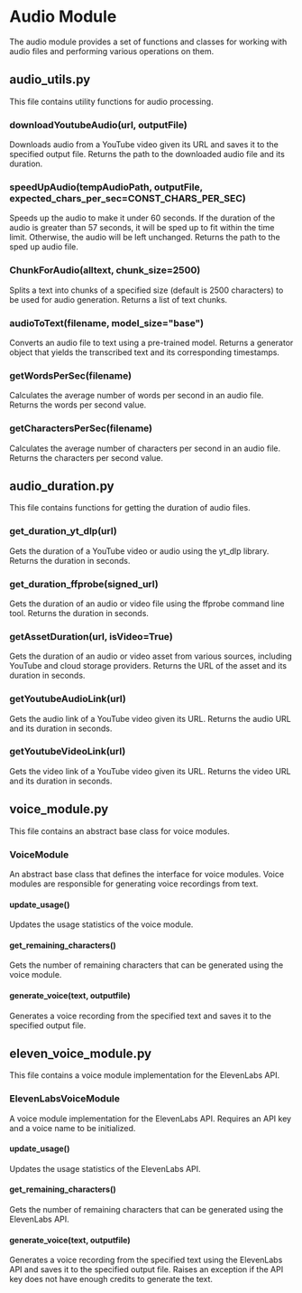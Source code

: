 # Audio Module

The audio module provides a set of functions and classes for working with audio files and performing various operations on them. 

## audio_utils.py

This file contains utility functions for audio processing.

### downloadYoutubeAudio(url, outputFile)
Downloads audio from a YouTube video given its URL and saves it to the specified output file. Returns the path to the downloaded audio file and its duration.

### speedUpAudio(tempAudioPath, outputFile, expected_chars_per_sec=CONST_CHARS_PER_SEC)
Speeds up the audio to make it under 60 seconds. If the duration of the audio is greater than 57 seconds, it will be sped up to fit within the time limit. Otherwise, the audio will be left unchanged. Returns the path to the sped up audio file.

### ChunkForAudio(alltext, chunk_size=2500)
Splits a text into chunks of a specified size (default is 2500 characters) to be used for audio generation. Returns a list of text chunks.

### audioToText(filename, model_size="base")
Converts an audio file to text using a pre-trained model. Returns a generator object that yields the transcribed text and its corresponding timestamps.

### getWordsPerSec(filename)
Calculates the average number of words per second in an audio file. Returns the words per second value.

### getCharactersPerSec(filename)
Calculates the average number of characters per second in an audio file. Returns the characters per second value.

## audio_duration.py

This file contains functions for getting the duration of audio files.

### get_duration_yt_dlp(url)
Gets the duration of a YouTube video or audio using the yt_dlp library. Returns the duration in seconds.

### get_duration_ffprobe(signed_url)
Gets the duration of an audio or video file using the ffprobe command line tool. Returns the duration in seconds.

### getAssetDuration(url, isVideo=True)
Gets the duration of an audio or video asset from various sources, including YouTube and cloud storage providers. Returns the URL of the asset and its duration in seconds.

### getYoutubeAudioLink(url)
Gets the audio link of a YouTube video given its URL. Returns the audio URL and its duration in seconds.

### getYoutubeVideoLink(url)
Gets the video link of a YouTube video given its URL. Returns the video URL and its duration in seconds.

## voice_module.py

This file contains an abstract base class for voice modules.

### VoiceModule
An abstract base class that defines the interface for voice modules. Voice modules are responsible for generating voice recordings from text.

#### update_usage()
Updates the usage statistics of the voice module.

#### get_remaining_characters()
Gets the number of remaining characters that can be generated using the voice module.

#### generate_voice(text, outputfile)
Generates a voice recording from the specified text and saves it to the specified output file.

## eleven_voice_module.py

This file contains a voice module implementation for the ElevenLabs API.

### ElevenLabsVoiceModule
A voice module implementation for the ElevenLabs API. Requires an API key and a voice name to be initialized.

#### update_usage()
Updates the usage statistics of the ElevenLabs API.

#### get_remaining_characters()
Gets the number of remaining characters that can be generated using the ElevenLabs API.

#### generate_voice(text, outputfile)
Generates a voice recording from the specified text using the ElevenLabs API and saves it to the specified output file. Raises an exception if the API key does not have enough credits to generate the text.